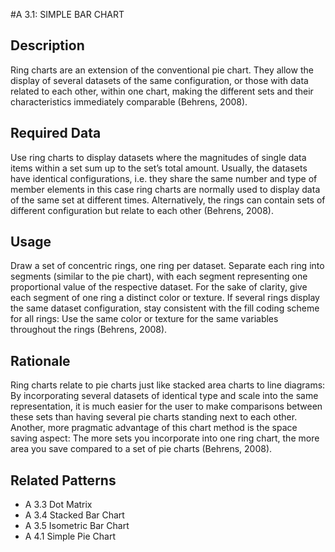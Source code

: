 

#A 3.1: SIMPLE BAR CHART


## Description

Ring charts are an extension of the conventional pie chart. They allow the display of several datasets of the same configuration, or those with data related to each other, within one chart, making the different sets and their characteristics immediately comparable (Behrens, 2008).


## Required Data

Use ring charts to display datasets where the magnitudes of single data items within a set sum up to the set’s total amount. Usually, the
datasets have identical configurations, i.e. they share the same number and type of member elements in this case ring charts are normally used to display data of the same set at different times. Alternatively, the rings can contain sets of different configuration but relate to each other (Behrens, 2008).


## Usage

Draw a set of concentric rings, one ring per dataset. Separate each ring into segments (similar to the pie chart), with each segment representing one proportional value of the respective dataset. For the sake of clarity, give each segment of one ring a distinct color or texture. If several rings display the same dataset configuration, stay consistent with the fill coding scheme for all rings: Use the same color or texture for the same variables throughout the rings (Behrens, 2008).


## Rationale

Ring charts relate to pie charts just like stacked area charts to line diagrams: By incorporating several datasets of identical type and scale into the same representation, it is much easier for the user to make comparisons between these sets than having several pie charts standing next to each other. Another, more pragmatic advantage of this chart method is the space saving aspect: The more sets you  incorporate into one ring chart, the more area you save compared to a set of pie charts (Behrens, 2008).


## Related Patterns

* A 3.3 Dot Matrix
* A 3.4 Stacked Bar Chart
* A 3.5 Isometric Bar Chart
* A 4.1 Simple Pie Chart 
